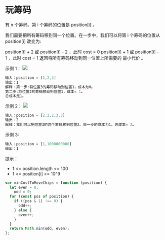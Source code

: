 # 玩筹码

有 n 个筹码。第 i 个筹码的位置是 position[i] 。

我们需要把所有筹码移到同一个位置。在一步中，我们可以将第 i 个筹码的位置从 position[i] 改变为:

position[i] + 2 或 position[i] - 2 ，此时 cost = 0
position[i] + 1 或 position[i] - 1 ，此时 cost = 1
返回将所有筹码移动到同一位置上所需要的 最小代价 。

示例 1：
![](https://assets.leetcode.com/uploads/2020/08/15/chips_e1.jpg)

```javascript
输入：position = [1,2,3]
输出：1
解释：第一步:将位置3的筹码移动到位置1，成本为0。
第二步:将位置2的筹码移动到位置1，成本= 1。
总成本是1。
```

示例 2：
![](https://assets.leetcode.com/uploads/2020/08/15/chip_e2.jpg)

```javascript
输入：position = [2,2,2,3,3]
输出：2
解释：我们可以把位置3的两个筹码移到位置2。每一步的成本为1。总成本= 2。
```

示例 3:

```javascript
输入：position = [1,1000000000]
输出：1
```

提示：

- 1 <= position.length <= 100
- 1 <= position[i] <= 10^9

```javascript
var minCostToMoveChips = function (position) {
  let even = 0,
    odd = 0;
  for (const pos of position) {
    if ((pos & 1) !== 0) {
      odd++;
    } else {
      even++;
    }
  }
  return Math.min(odd, even);
};
```
